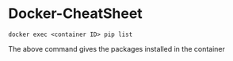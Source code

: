 # Docker-CheatSheet
```
docker exec <container ID> pip list
```
The above command gives the packages installed in the container
  
